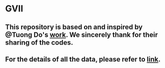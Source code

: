 # GVII
## This repository is based on and inspired by @Tuong Do's [work](https://github.com/aioz-ai/MICCAI21_MMQ). We sincerely thank for their sharing of the codes.
## For the details of all the data, please refer to [link](https://github.com/aioz-ai/MICCAI21_MMQ).
